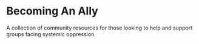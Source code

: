 # Becoming An Ally
A collection of community resources for those looking to help and support groups facing systemic oppression.

